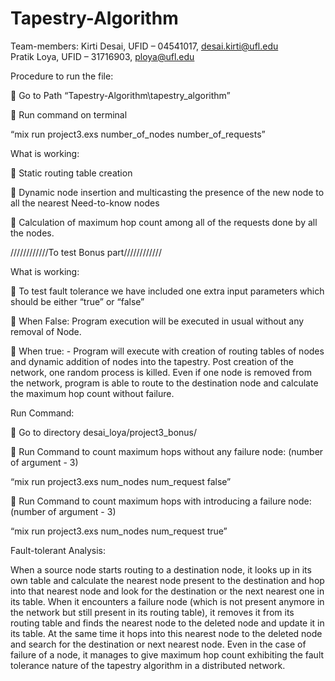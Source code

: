 # Tapestry-Algorithm
Team-members:
Kirti Desai, UFID – 04541017, desai.kirti@ufl.edu	
Pratik Loya, UFID – 31716903, ploya@ufl.edu 

Procedure to run the file:

	Go to Path “Tapestry-Algorithm\tapestry_algorithm”

	Run command on terminal

“mix run project3.exs number_of_nodes number_of_requests”


What is working:

	Static routing table creation

	Dynamic node insertion and multicasting the presence of the new node to all the nearest Need-to-know nodes

	Calculation of maximum hop count among all of the requests done by all the nodes.





////////////To test Bonus part////////////

What is working:

	To test fault tolerance we have included one extra input parameters which should be either “true” or “false”

	When False: Program execution will be executed in usual without any removal of Node.

	When true: - Program will execute with creation of routing tables of nodes and dynamic addition of nodes into the tapestry. Post creation of the network, one random process is killed. Even if one node is removed from the network, program is able to route to the destination node and calculate the maximum hop count without failure.



Run Command:

	Go to directory desai_loya/project3_bonus/

	Run Command to count maximum hops without any failure node: (number of argument - 3)

“mix run project3.exs num_nodes num_request false”

	Run Command to count maximum hops with introducing a failure node: (number of argument - 3)

“mix run project3.exs num_nodes num_request true”


Fault-tolerant Analysis:

When a source node starts routing to a destination node, it looks up in its own table and calculate the nearest node present to the destination and hop into that nearest node and look for the destination or the next nearest one in its table. When it encounters a failure node (which is not present anymore in the network but still present in its routing table), it removes it from its routing table and finds the nearest node to the deleted node and update it in its table. At the same time it hops into this nearest node to the deleted node and search for the destination or next nearest node. Even in the case of failure of a node, it manages to give maximum hop count exhibiting the fault tolerance nature of the tapestry algorithm in a distributed network.

